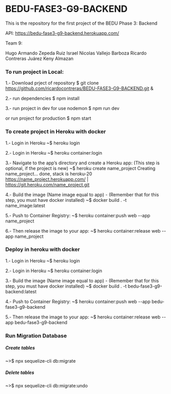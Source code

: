 # BEDU-FASE3-G9-BACKEND
This is the repository for the first project of the BEDU Phase 3: Backend 

API: https://bedu-fase3-g9-backend.herokuapp.com/

Team 9:

Hugo Armando Zepeda Ruiz
Israel Nicolas Vallejo Barboza
Ricardo Contreras Juárez
Keny Almazan

### To run project in Local:
1.- Download prject of repository $ git clone https://github.com/ricardocontreras/BEDU-FASE3-G9-BACKEND.git &

2.- run dependencies $ npm install

3.- run project in dev for use nodemon $ npm run dev

or run project for production $ npm start

### To create project in Heroku with docker
1.- Login in Heroku ~$ heroku login

2.- Login in Heroku ~$ heroku container:login

3.- Navigate to the app’s directory and create a Heroku app: (This step is optional, if the project is new) 
 ~$ heroku create name_project 
 Creating name_project... done, stack is heroku-20 https://name_project.herokuapp.com/ | https://git.heroku.com/name_project.git

4.- Build the image (Name image equal to app) - (Remember that for this step, you must have docker installed) 
 ~$ docker build . -t name_image:latest

5.- Push to Container Registry: 
 ~$ heroku container:push web --app name_project

6.- Then release the image to your app: 
 ~$ heroku container:release web --app name_project

### Deploy in heroku with docker
1.- Login in Heroku ~$ heroku login

2.- Login in Heroku ~$ heroku container:login

3.- Build the image (Name image equal to app) - (Remember that for this step, you must have docker installed) 
 ~$ docker build . -t bedu-fase3-g9-backend:latest

4.- Push to Container Registry: 
 ~$ heroku container:push web --app bedu-fase3-g9-backend

5.- Then release the image to your app: 
 ~$ heroku container:release web --app bedu-fase3-g9-backend

### Run Migration Database
##### Create tables
~>$ npx sequelize-cli db:migrate
##### Delete tables
~>$ npx sequelize-cli db:migrate:undo
